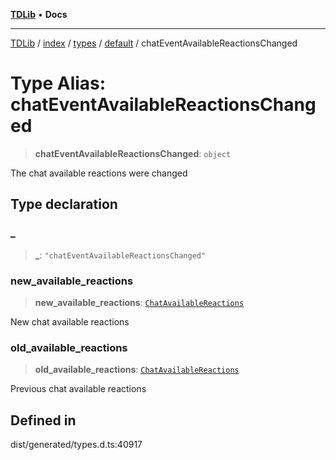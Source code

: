 [**TDLib**](../../../../../../README.md) • **Docs**

***

[TDLib](../../../../../../modules.md) / [index](../../../../../README.md) / [types](../../../README.md) / [default](../README.md) / chatEventAvailableReactionsChanged

# Type Alias: chatEventAvailableReactionsChanged

> **chatEventAvailableReactionsChanged**: `object`

The chat available reactions were changed

## Type declaration

### \_

> **\_**: `"chatEventAvailableReactionsChanged"`

### new\_available\_reactions

> **new\_available\_reactions**: [`ChatAvailableReactions`](ChatAvailableReactions.md)

New chat available reactions

### old\_available\_reactions

> **old\_available\_reactions**: [`ChatAvailableReactions`](ChatAvailableReactions.md)

Previous chat available reactions

## Defined in

dist/generated/types.d.ts:40917
